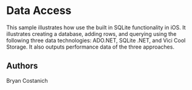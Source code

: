Data Access
===========

This sample illustrates how use the built in SQLite functionality in iOS. It
illustrates creating a database, adding rows, and querying using the following
three data technologies: ADO.NET, SQLite .NET, and Vici Cool Storage. It also
outputs performance data of the three approaches.


Authors
-------

Bryan Costanich
